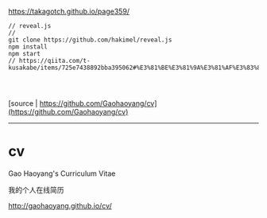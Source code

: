 ######
https://takagotch.github.io/page359/

```
// reveal.js
//
git clone https://github.com/hakimel/reveal.js
npm install
npm start
// https://qiita.com/t-kusakabe/items/725e7438892bba395062#%E3%81%BE%E3%81%9A%E3%81%AF%E3%83%80%E3%82%A6%E3%83%B3%E3%83%AD%E3%83%BC%E3%83%89


```


```
```


```
```

[source | https://github.com/Gaohaoyang/cv](https://github.com/Gaohaoyang/cv)


---
# cv

Gao Haoyang's Curriculum Vitae

我的个人在线简历

http://gaohaoyang.github.io/cv/
